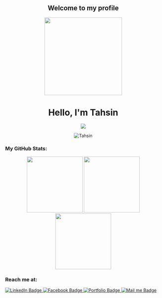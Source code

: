 <h2 align="center">Welcome to my profile</h2>

<div id="header" align="center">
  <img src="https://media.giphy.com/media/qgQUggAC3Pfv687qPC/giphy.gif" width="250"/>
</div>

<h1 align="center">Hello, I'm Tahsin</h1>
  <p align="center">
 <img src="https://readme-typing-svg.herokuapp.com?lines=Professional+Full+Stack+Web+Developer;PHP/Laravel%20|%20Javascript%20|%20React.js;Keep%20your%20trust%20in%20my%20work...;&center=true&width=500&height=50">
  <p align="center"> <img src="https://komarev.com/ghpvc/?username=TK47bd" alt="Tahsin" /> </p>
</p>

### My GitHub Stats:

<p align= "center">
  <img height= "180" src="https://github-readme-streak-stats.herokuapp.com/?user=TK47bd&theme=chartreuse-dark" />
  <img height= "180" src="https://github-readme-stats.vercel.app/api?username=TK47bd&theme=radical&show_icons=true" />
  <img height= "180" src="https://github-readme-stats.vercel.app/api/top-langs/?username=TK47bd&theme=radical&layout=compact" />
</p>

### Reach me at:            
<div id="badges">
  <a href="https://www.linkedin.com/in/md-tahsin-sakib-5590971a6/" target="_blank">
    <img src="https://img.shields.io/badge/LinkedIn-skyblue?style=for-the-badge&logo=linkedin&logoColor=blue" alt="LinkedIn Badge"/>
  </a>
  <a href="https://facebook.com/tk47bd" target="_blank">
    <img src="https://img.shields.io/badge/facebook-blue?style=for-the-badge&logo=facebook&logoColor=white" alt="Facebook Badge"/>
  </a>
  <a href="https://sites.google.com/view/tk47bd" target="_blank">
    <img src="https://img.shields.io/badge/Portfolio-litegreen?style=for-the-badge&logo=googleearth&logoColor=white" alt="Portfolio Badge"/>
  </a>
  <a href="mailto:tahsin@symstar.co.uk" target="_blank">
    <img src="https://img.shields.io/badge/Send%20Mail-orange?style=for-the-badge&logo=gmail&logoColor=white" alt="Mail me Badge"/>
  </a>
</div>
